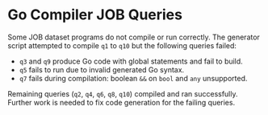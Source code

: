 # Go Compiler JOB Queries

Some JOB dataset programs do not compile or run correctly.
The generator script attempted to compile `q1` to `q10` but the
following queries failed:

- `q3` and `q9` produce Go code with global statements and fail to build.
- `q5` fails to run due to invalid generated Go syntax.
- `q7` fails during compilation: boolean `&&` on `bool` and `any` unsupported.

Remaining queries (`q2`, `q4`, `q6`, `q8`, `q10`) compiled and ran successfully.
Further work is needed to fix code generation for the failing queries.
